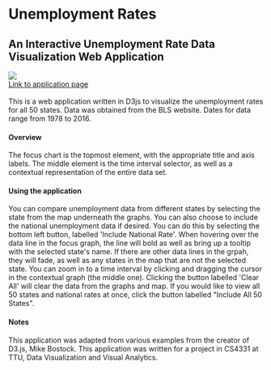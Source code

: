 # Unemployment Rates
## An Interactive Unemployment Rate Data Visualization Web Application 
[![](https://img.youtube.com/vi/X1pHHATD8mw/0.jpg)](https://www.youtube.com/watch?v=X1pHHATD8mw)<br/>
[Link to application page](https://dsalopek.github.io/UnemploymentRate-D3js/)<br/><br/>
This is a web application written in D3js to visualize the unemployment rates for all 50 states. Data was obtained from the BLS website. Dates for data range from 1978 to 2016.<br/>
#### Overview
The focus chart is the topmost element, with the appropriate title and axis labels. The middle element is the time interval selector, as well as a contextual representation of the entire data set.<br/>
#### Using the application<br/>
You can compare unemployment data from different states by selecting the state from the map underneath the graphs. You can also choose to include the national unemployment data if desired. You can do this by selecting the bottom left button, labelled 'Include National Rate'. When hovering over the data line in the focus graph, the line will bold as well as bring up a tooltip with the selected state's name. If there are other data lines in the grpah, they will fade, as well as any states in the map that are not the selected state. You can zoom in to a time interval by clicking and dragging the cursor in the contextual graph (the middle one). Clicking the button labelled 'Clear All' will clear the data from the graphs and map. If you would like to view all 50 states and national rates at once, click the button labelled "Include All 50 States".<br/>
#### Notes<br/>
This application was adapted from various examples from the creator of D3.js, Mike Bostock. This application was written for a project in CS4331 at TTU, Data Visualization and Visual Analytics.
